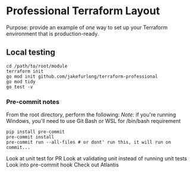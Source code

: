 # Professional Terraform Layout

Purpose: provide an example of *one* way to set up your Terraform environment that is production-ready.

## Local testing

```
cd /path/to/root/module
terraform init
go mod init github.com/jakefurlong/terraform-professional
go mod tidy
go test -v
```
### Pre-commit notes

From the root directory, perform the following:
*Note:* if you're running Windows, you'll need to use Git Bash or WSL for /bin/bash requirement

```
pip install pre-commit
pre-commit install
pre-commit run --all-files # or dont' run this, it will run on commit...
```

Look at unit test for PR
Look at validating unit instead of running unit tests
Look into pre-commit hook
Check out Atlantis

